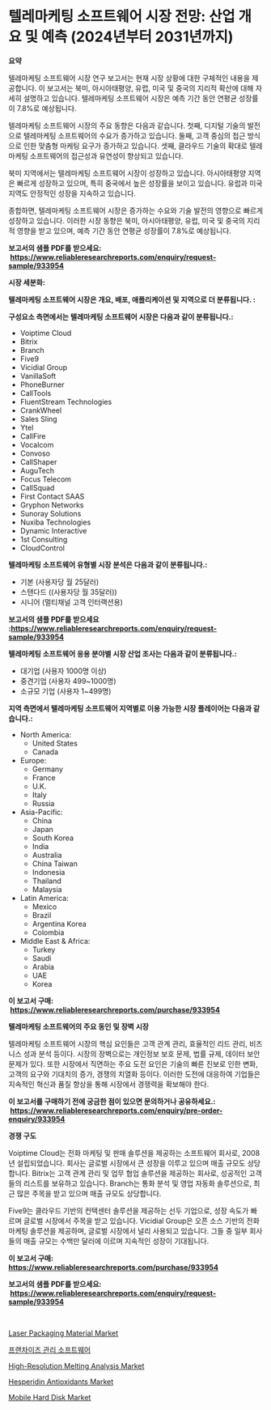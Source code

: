 <p><h1>텔레마케팅 소프트웨어 시장 전망: 산업 개요 및 예측 (2024년부터 2031년까지)</h1></p><p><strong>요약</strong></p>
<p><p>텔레마케팅 소프트웨어 시장 연구 보고서는 현재 시장 상황에 대한 구체적인 내용을 제공합니다. 이 보고서는 북미, 아시아태평양, 유럽, 미국 및 중국의 지리적 확산에 대해 자세히 설명하고 있습니다. 텔레마케팅 소프트웨어 시장은 예측 기간 동안 연평균 성장률이 7.8%로 예상됩니다.</p><p>텔레마케팅 소프트웨어 시장의 주요 동향은 다음과 같습니다. 첫째, 디지털 기술의 발전으로 텔레마케팅 소프트웨어의 수요가 증가하고 있습니다. 둘째, 고객 중심의 접근 방식으로 인한 맞춤형 마케팅 요구가 증가하고 있습니다. 셋째, 클라우드 기술의 확대로 텔레마케팅 소프트웨어의 접근성과 유연성이 향상되고 있습니다.</p><p>북미 지역에서는 텔레마케팅 소프트웨어 시장이 성장하고 있습니다. 아시아태평양 지역은 빠르게 성장하고 있으며, 특히 중국에서 높은 성장률을 보이고 있습니다. 유럽과 미국 지역도 안정적인 성장을 지속하고 있습니다.</p><p>종합하면, 텔레마케팅 소프트웨어 시장은 증가하는 수요와 기술 발전의 영향으로 빠르게 성장하고 있습니다. 이러한 시장 동향은 북미, 아시아태평양, 유럽, 미국 및 중국의 지리적 영향을 받고 있으며, 예측 기간 동안 연평균 성장률이 7.8%로 예상됩니다.</p></p>
<p><strong>보고서의 샘플 PDF를 받으세요: &nbsp;<a href="https://www.reliableresearchreports.com/enquiry/request-sample/933954">https://www.reliableresearchreports.com/enquiry/request-sample/933954</a></strong></p>
<p><strong>시장 세분화:</strong></p>
<p><strong> 텔레마케팅 소프트웨어 시장은 개요, 배포, 애플리케이션 및 지역으로 더 분류됩니다. :</strong></p>
<p><strong>구성요소 측면에서는 텔레마케팅 소프트웨어 시장은 다음과 같이 분류됩니다.:</strong></p>
<p><ul><li>Voiptime Cloud</li><li>Bitrix</li><li>Branch</li><li>Five9</li><li>Vicidial Group</li><li>VanillaSoft</li><li>PhoneBurner</li><li>CallTools</li><li>FluentStream Technologies</li><li>CrankWheel</li><li>Sales Sling</li><li>Ytel</li><li>CallFire</li><li>Vocalcom</li><li>Convoso</li><li>CallShaper</li><li>AuguTech</li><li>Focus Telecom</li><li>CallSquad</li><li>First Contact SAAS</li><li>Gryphon Networks</li><li>Sunoray Solutions</li><li>Nuxiba Technologies</li><li>Dynamic Interactive</li><li>1st Consulting</li><li>CloudControl</li></ul></p>
<p><strong> 텔레마케팅 소프트웨어 유형별 시장 분석은 다음과 같이 분류됩니다.:</strong></p>
<p><ul><li>기본 (사용자당 월 25달러)</li><li>스탠다드 ((사용자당 월 35달러))</li><li>시니어 (멀티채널 고객 인터랙션용)</li></ul></p>
<p><strong>보고서의 샘플 PDF를 받으세요 :<a href="https://www.reliableresearchreports.com/enquiry/request-sample/933954">https://www.reliableresearchreports.com/enquiry/request-sample/933954</a></strong></p>
<p><strong> 텔레마케팅 소프트웨어 응용 분야별 시장 산업 조사는 다음과 같이 분류됩니다.:</strong></p>
<p><ul><li>대기업 (사용자 1000명 이상)</li><li>중견기업 (사용자 499~1000명)</li><li>소규모 기업 (사용자 1~499명)</li></ul></p>
<p><strong>지역 측면에서 텔레마케팅 소프트웨어 지역별로 이용 가능한 시장 플레이어는 다음과 같습니다.:</strong></p>
<p><ul>
    <li>
        North America:
        <ul>
            <li>United States</li>
            <li>Canada</li>
        </ul>
    </li>
    <li>
        Europe:
        <ul>
            <li>Germany</li>
            <li>France</li>
            <li>U.K.</li>
            <li>Italy</li>
            <li>Russia</li>
        </ul>
    </li>
    <li>
        Asia-Pacific:
        <ul>
            <li>China</li>
            <li>Japan</li>
            <li>South Korea</li>
            <li>India</li>
            <li>Australia</li>
            <li>China Taiwan</li>
            <li>Indonesia</li>
            <li>Thailand</li>
            <li>Malaysia</li>
        </ul>
    </li>
    <li>
        Latin America:
        <ul>
            <li>Mexico</li>
            <li>Brazil</li>
            <li>Argentina Korea</li>
            <li>Colombia</li>
        </ul>
    </li>
    <li>
        Middle East & Africa:
        <ul>
            <li>Turkey</li>
            <li>Saudi</li>
            <li>Arabia</li>
            <li>UAE</li>
            <li>Korea</li>
        </ul>
    </li>
    </ul></p>
<p><strong>이 보고서 구매: &nbsp;<a href="https://www.reliableresearchreports.com/purchase/933954">https://www.reliableresearchreports.com/purchase/933954</a></strong></p>
<p><strong>텔레마케팅 소프트웨어의 주요 동인 및 장벽 시장</strong></p>
<p><p>텔레마케팅 소프트웨어 시장의 핵심 요인들은 고객 관계 관리, 효율적인 리드 관리, 비즈니스 성과 분석 등이다. 시장의 장벽으로는 개인정보 보호 문제, 법률 규제, 데이터 보안 문제가 있다. 또한 시장에서 직면하는 주요 도전 요인은 기술의 빠른 진보로 인한 변화, 고객의 요구와 기대치의 증가, 경쟁의 치열화 등이다. 이러한 도전에 대응하여 기업들은 지속적인 혁신과 품질 향상을 통해 시장에서 경쟁력을 확보해야 한다.</p></p>
<p><strong>이 보고서를 구매하기 전에 궁금한 점이 있으면 문의하거나 공유하세요.: &nbsp;<a href="https://www.reliableresearchreports.com/enquiry/pre-order-enquiry/933954">https://www.reliableresearchreports.com/enquiry/pre-order-enquiry/933954</a></strong></p>
<p><strong>경쟁 구도</strong></p>
<p><p>Voiptime Cloud는 전화 마케팅 및 판매 솔루션을 제공하는 소프트웨어 회사로, 2008년 설립되었습니다. 회사는 글로벌 시장에서 큰 성장을 이루고 있으며 매출 규모도 상당합니다. Bitrix는 고객 관계 관리 및 업무 협업 솔루션을 제공하는 회사로, 성공적인 고객들의 리스트를 보유하고 있습니다. Branch는 통화 분석 및 영업 자동화 솔루션으로, 최근 많은 주목을 받고 있으며 매출 규모도 상당합니다.</p><p>Five9는 클라우드 기반의 컨택센터 솔루션을 제공하는 선두 기업으로, 성장 속도가 빠르며 글로벌 시장에서 주목을 받고 있습니다. Vicidial Group은 오픈 소스 기반의 전화 마케팅 솔루션을 제공하며, 글로벌 시장에서 널리 사용되고 있습니다. 그들 중 일부 회사들의 매출 규모는 수백만 달러에 이르며 지속적인 성장이 기대됩니다.</p></p>
<p><strong>이 보고서 구매: &nbsp; <a href="https://www.reliableresearchreports.com/purchase/933954">https://www.reliableresearchreports.com/purchase/933954</a></strong></p>
<p><strong>보고서의 샘플 PDF를 받으세요: &nbsp;<a href="https://www.reliableresearchreports.com/enquiry/request-sample/933954">https://www.reliableresearchreports.com/enquiry/request-sample/933954</a></strong><strong></strong></p>
<p>&nbsp;</p>
<p><p><a href="https://issuu.com/reportprime-2/docs/laser-packaging-material-market-size-2030.pptx">Laser Packaging Material Market</a></p><p><a href="https://github.com/lzrvbyqzftro57/Market-Research-Report-List-1/blob/main/5618085184208.md">프랜차이즈 관리 소프트웨어</a></p><p><a href="https://bubble-tree-ea4.notion.site/High-Resolution-Melting-Analysis-Market-Dynamics-2024-2031-Also-about-Its-Market-Trends-Projection-9773ce7c5bc548e49891dbb5f927e308">High-Resolution Melting Analysis Market</a></p><p><a href="https://github.com/gulaimolin/Market-Research-Report-List-3/blob/main/hesperidin-antioxidants-market.md">Hesperidin Antioxidants Market</a></p><p><a href="https://view.publitas.com/reportprime-1/global-mobile-hard-disk-market-by-types-applications-and-major-players-with-regional-growth-rate-analysis-and-development-situation-from-2024-to-2031/">Mobile Hard Disk Market</a></p></p>